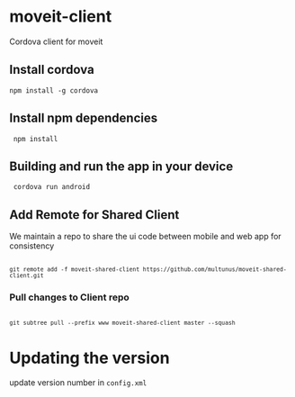 # moveit-client
Cordova client for moveit

## Install cordova
<code>npm install -g cordova</code>

## Install npm dependencies
<code> npm install </code>

## Building and run the app in your device
<code> cordova run android </code>

## Add Remote for Shared Client
We maintain a repo to share the ui code between mobile and web app for consistency

<code> `git remote add -f moveit-shared-client https://github.com/multunus/moveit-shared-client.git` </code>

### Pull changes to Client repo

<code> `git subtree pull --prefix www moveit-shared-client master --squash` </code>

# Updating the version
update version number in ```config.xml```
